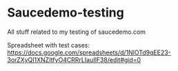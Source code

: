 # Saucedemo-testing
All stuff related to my testing of saucedemo.com

Spreadsheet with test cases: https://docs.google.com/spreadsheets/d/1NlOTd9qEE23-3orZXyQI1XNZItfyO4CRRrLIauIlF38/edit#gid=0
